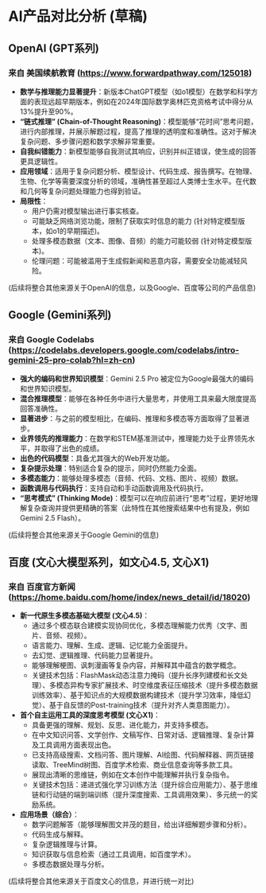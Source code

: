 # AI产品对比分析 (草稿)

## OpenAI (GPT系列)

### 来自 美国续航教育 (https://www.forwardpathway.com/125018)

*   **数学与推理能力显著提升**：新版本ChatGPT模型（如o1模型）在数学和科学方面的表现远超早期版本，例如在2024年国际数学奥林匹克资格考试中得分从13%提升至90%。
*   **“链式推理” (Chain-of-Thought Reasoning)**：模型能够“花时间”思考问题，进行内部推理，并展示解题过程，提高了推理的透明度和准确性。这对于解决复杂问题、多步骤问题和数学求解非常重要。
*   **自我纠错能力**：新模型能够自我测试其响应，识别并纠正错误，使生成的回答更具逻辑性。
*   **应用领域**：适用于复杂问题分析、模型设计、代码生成、报告撰写。在物理、生物、化学等需要深度分析的领域，准确性甚至超过人类博士生水平。在代数和几何等复杂问题处理能力也得到验证。
*   **局限性**：
    *   用户仍需对模型输出进行事实核查。
    *   可能缺乏网络浏览功能，限制了获取实时信息的能力 (针对特定模型版本，如o1的早期描述)。
    *   处理多模态数据（文本、图像、音频）的能力可能较弱 (针对特定模型版本)。
    *   伦理问题：可能被滥用于生成假新闻和恶意内容，需要安全功能减轻风险。

(后续将整合其他来源关于OpenAI的信息，以及Google、百度等公司的产品信息)



## Google (Gemini系列)

### 来自 Google Codelabs (https://codelabs.developers.google.com/codelabs/intro-gemini-25-pro-colab?hl=zh-cn)

*   **强大的编码和世界知识模型**：Gemini 2.5 Pro 被定位为Google最强大的编码和世界知识模型。
*   **混合推理模型**：能够在各种任务中进行大量思考，并使用工具来最大限度提高回答准确性。
*   **显著进步**：与之前的模型相比，在编码、推理和多模态等方面取得了显著进步。
*   **业界领先的推理能力**：在数学和STEM基准测试中，推理能力处于业界领先水平，并取得了出色的成绩。
*   **出色的代码模型**：具备尤其强大的Web开发功能。
*   **复杂提示处理**：特别适合复杂的提示，同时仍然能力全面。
*   **多模态能力**：能够处理多模态（音频、代码、文档、图片、视频）数据。
*   **函数调用与代码执行**：支持自动和手动函数调用及代码执行。
*   **“思考模式” (Thinking Mode)**：模型可以在响应前进行“思考”过程，更好地理解复杂查询并提供更精确的答案（此特性在其他搜索结果中也有提及，例如Gemini 2.5 Flash）。

(后续将整合其他来源关于Google Gemini的信息)



## 百度 (文心大模型系列，如文心4.5, 文心X1)

### 来自 百度官方新闻 (https://home.baidu.com/home/index/news_detail/id/18020)

*   **新一代原生多模态基础大模型 (文心4.5)**：
    *   通过多个模态联合建模实现协同优化，多模态理解能力优秀（文字、图片、音频、视频）。
    *   语言能力、理解、生成、逻辑、记忆能力全面提升。
    *   去幻觉、逻辑推理、代码能力显著提升。
    *   能够理解梗图、讽刺漫画等复杂内容，并解释其中蕴含的数学概念。
    *   关键技术包括：FlashMask动态注意力掩码（提升长序列建模和长文处理）、多模态异构专家扩展技术、时空维度表征压缩技术（提升多模态数据训练效率）、基于知识点的大规模数据构建技术（提升学习效率，降低幻觉）、基于自反馈的Post-training技术（提升对齐人类意图能力）。
*   **首个自主运用工具的深度思考模型 (文心X1)**：
    *   具备更强的理解、规划、反思、进化能力，并支持多模态。
    *   在中文知识问答、文学创作、文稿写作、日常对话、逻辑推理、复杂计算及工具调用方面表现出色。
    *   已支持高级搜索、文档问答、图片理解、AI绘图、代码解释器、网页链接读取、TreeMind树图、百度学术检索、商业信息查询等多款工具。
    *   展现出清晰的思维链，例如在文本创作中能理解并执行复杂指令。
    *   关键技术包括：递进式强化学习训练方法（提升综合应用能力）、基于思维链和行动链的端到端训练（提升深度搜索、工具调用效果）、多元统一的奖励系统。
*   **应用场景（综合）**：
    *   数学问题解答（能够理解图文并茂的题目，给出详细解题步骤和分析）。
    *   代码生成与解释。
    *   复杂逻辑推理与计算。
    *   知识获取与信息检索（通过工具调用，如百度学术）。
    *   多模态数据处理与分析。

(后续将整合其他来源关于百度文心的信息，并进行统一对比)
